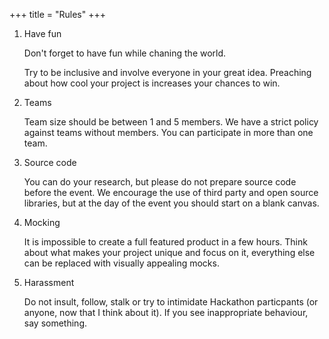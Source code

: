 +++
title = "Rules"
+++

1. Have fun

	Don't forget to have fun while chaning the world. 

	Try to be inclusive and involve everyone in your great idea. Preaching about how cool your project is increases your chances to win.

1. Teams

	Team size should be between 1 and 5 members. We have a strict policy against teams without members. 
	You can participate in more than one team. 

1. Source code

	You can do your research, but please do not prepare source code before the event.
	We encourage the use of third party and open source libraries, but at the day of the event you should start on a blank canvas. 

1. Mocking 

	It is impossible to create a full featured product in a few hours. Think about what makes your project unique and focus on it, everything else can be replaced with visually appealing mocks. 

1. Harassment

	Do not insult, follow, stalk or try to intimidate Hackathon particpants (or anyone, now that I think about it). 
	If you see inappropriate behaviour, say something.
